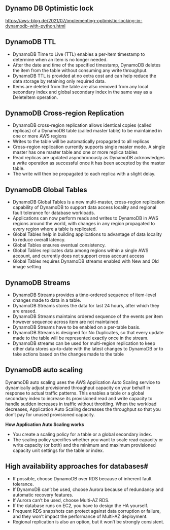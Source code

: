 ## Dynamo DB Optimistic lock
https://aws-blog.de/2021/07/implementing-optimistic-locking-in-dynamodb-with-python.html

## DynamoDB TTL

- DynamoDB Time to Live (TTL) enables a per-item timestamp to determine when an item is no longer needed.
- After the date and time of the specified timestamp, DynamoDB deletes the item from the table without consuming any write throughput.
- DynamoDB TTL is provided at no extra cost and can help reduce the data storage by retaining only required data.
- Items are deleted from the table are also removed from any local secondary index and global secondary index in the same way as a DeleteItem operation.

## DynamoDB Cross-region Replication
- DynamoDB cross-region replication allows identical copies (called replicas) of a DynamoDB table (called master table) to be maintained in one or more AWS regions
- Writes to the table will be automatically propagated to all replicas
- Cross-region replication currently supports single master mode. A single master has one master table and one or more replica tables
- Read replicas are updated asynchronously as DynamoDB acknowledges a write operation as successful once it has been accepted by the master table.
-  The write will then be propagated to each replica with a slight delay.

## DynamoDB Global Tables
- DynamoDB Global Tables is a new multi-master, cross-region replication capability of DynamoDB to support data access locality and regional fault tolerance for database workloads.
- Applications can now perform reads and writes to DynamoDB in AWS regions around the world, with changes in any region propagated to every region where a table is replicated.
- Global Tables help in building applications to advantage of data locality to reduce overall latency.
- Global Tables ensures eventual consistency.
- Global Tables replicates data among regions within a single AWS account, and currently does not support cross account access
- Global Tables requires DynamoDB streams enabled with New and Old image setting 

## DynamoDB Streams

- DynamoDB Streams provides a time-ordered sequence of item-level changes made to data in a table.
- DynamoDB Streams stores the data for last 24 hours, after which they are erased.
- DynamoDB Streams maintains ordered sequence of the events per item however sequence across item are not maintained.
- DynamoDB Streams have to be enabled on a per-table basis.
- DynamoDB Streams is designed for No Duplicates, so that every update made to the table will be represented exactly once in the stream.
- DynamoDB streams can be used for multi-region replication to keep other data stores up-to-date with the latest changes to DynamoDB or to take actions based on the changes made to the table

## DynamoDB auto scaling

DynamoDB auto scaling uses the AWS Application Auto Scaling service to dynamically adjust provisioned throughput capacity on your behalf in response to actual traffic patterns. This enables a table or a global secondary index to increase its provisioned read and write capacity to handle sudden increases in traffic without throttling. When the workload decreases, Application Auto Scaling decreases the throughput so that you don’t pay for unused provisioned capacity.

**How Application Auto Scaling works**
- You create a scaling policy for a table or a global secondary index.
- The scaling policy specifies whether you want to scale read capacity or write capacity (or both) and the minimum and maximum provisioned capacity unit settings for the table     or index.

## High availability approaches for databases#
- If possible, choose DynamoDB over RDS because of inherent fault tolerance.
- If DynamoDB can’t be used, choose Aurora because of redundancy and automatic recovery features.
- If Aurora can’t be used, choose Multi-AZ RDS.
- If the database runs on EC2, you have to design the HA yourself.
- Frequent RDS snapshots can protect against data corruption or failure, and they won’t impact the performance of Multi-AZ deployment.
- Regional replication is also an option, but it won’t be strongly consistent.
